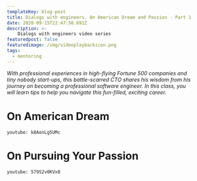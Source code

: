 ```yaml
---
templateKey: blog-post
title: Dialogs with engineers. On American Dream and Passion - Part 1
date: 2020-09-15T22:47:50.691Z
description: >-
    Dialogs with engineers video series
featuredpost: false
featuredimage: /img/videoplaybackicon.png
tags:
  - mentoring
---
```

*With professional experiences in high-flying Fortune 500 companies and tiny nobody start-ups, this battle-scarred CTO shares his wisdom from his journey on becoming a professional software engineer. In this class, you will learn tips to help you navigate this fun-filled, exciting career.*


# On American Dream
`youtube: k8AonLg5UMc`

# On Pursuing Your Passion
`youtube: 579S2v0KVx8`
